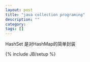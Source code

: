 ```yaml
---
layout: post
title: "java collection programing"
description: ""
category: 
tags: []
---
```

HashSet 是对HashMap的简单封装

{% include JB/setup %}
